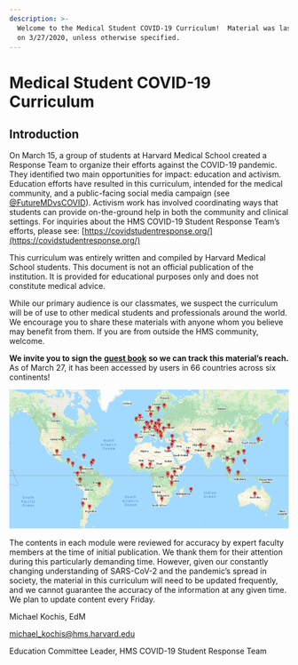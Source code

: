 ```yaml
---
description: >-
  Welcome to the Medical Student COVID-19 Curriculum!  Material was last updated
  on 3/27/2020, unless otherwise specified.
---
```


# Medical Student COVID-19 Curriculum

## Introduction

On March 15, a group of students at Harvard Medical School created a Response Team to organize their efforts against the COVID-19 pandemic.  They identified two main opportunities for impact: education and activism. Education efforts have resulted in this curriculum, intended for the medical community, and a public-facing social media campaign \(see [@FutureMDvsCOVID](https://twitter.com/FutureMDvsCOVID)\).  Activism work has involved coordinating ways that students can provide on-the-ground help in both the community and clinical settings. For inquiries about the HMS COVID-19 Student Response Team’s efforts, please see: [https://covidstudentresponse.org/](https://covidstudentresponse.org/)

This curriculum was entirely written and compiled by Harvard Medical School students.  This document is not an official publication of the institution. It is provided for educational purposes only and does not constitute medical advice.

While our primary audience is our classmates, we suspect the curriculum will be of use to other medical students and professionals around the world.  We encourage you to share these materials with anyone whom you believe may benefit from them. If you are from outside the HMS community, welcome.  

**We invite you to sign the** [**guest book**](https://docs.google.com/forms/d/e/1FAIpQLSdDgCyBO-l7qsamNhbEPznxhaDetC-dFBd4W5Tu5WC4zBWC6g/viewform) **so we can track this material’s reach.**  As of March 27, it has been accessed by users in 66 countries across six continents!

![Countries represented in guest book, created via batchgeo.com](.gitbook/assets/image%20%283%29.png)

The contents in each module were reviewed for accuracy by expert faculty members at the time of initial publication.  We thank them for their attention during this particularly demanding time. However, given our constantly changing understanding of SARS-CoV-2 and the pandemic’s spread in society, the material in this curriculum will need to be updated frequently, and we cannot guarantee the accuracy of the information at any given time.  We plan to update content every Friday.  

Michael Kochis, EdM

[michael\_kochis@hms.harvard.edu](mailto:michael_kochis@hms.harvard.edu)

Education Committee Leader, HMS COVID-19 Student Response Team 

